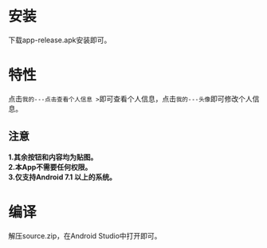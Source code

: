 # 安装
下载app-release.apk安装即可。    
# 特性  
点击```我的---点击查看个人信息 >```即可查看个人信息，点击```我的---头像```即可修改个人信息。    
## 注意
**1.其余按钮和内容均为贴图。**  
**2.本App不需要任何权限。**  
**3.仅支持Android 7.1 以上的系统。**

# 编译
解压source.zip，在Android Studio中打开即可。
